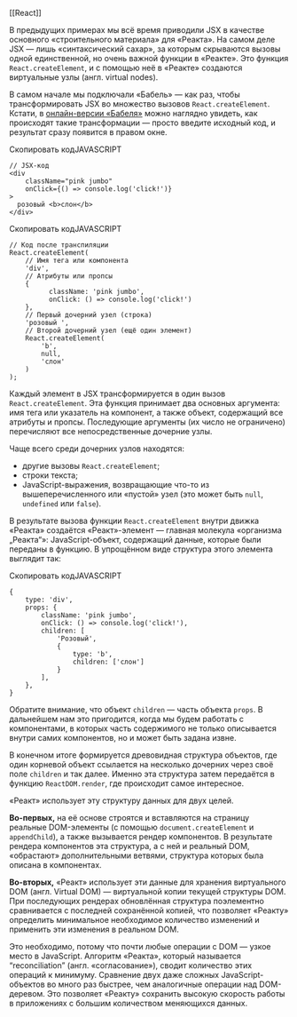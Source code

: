 
[[React]]

В предыдущих примерах мы всё время приводили JSX в качестве основного «строительного материала» для «Реакта». На самом деле JSX — лишь «синтаксический сахар», за которым скрываются вызовы одной единственной, но очень важной функции в «Реакте». Это функция `React.createElement`, и с помощью неё в «Реакте» создаются виртуальные узлы (англ. virtual nodes).

В самом начале мы подключали «Бабель» — как раз, чтобы трансформировать JSX во множество вызовов `React.createElement`. Кстати, в [онлайн-версии «Бабеля»](https://babeljs.io/repl#?browsers=defaults%2C%20not%20ie%2011%2C%20not%20ie_mob%2011&build=&builtIns=false&corejs=3.21&spec=false&loose=false&code_lz=DwEwlgbgUABDDGAbAhgZ1QOWQWwKYF4AiABzADsBrGAKwFdsAjAe0NhibIGFEx4L8A3gAoAlDHwA-BB1RNEuAHSImAcyEByJLwoBCdSIC-UCW0ACIID4QQOwg5wEwggaRBAnCAxgDCYEEQQNwg5wLwgwAPSuUP7gECZAA&debug=false&forceAllTransforms=false&shippedProposals=false&circleciRepo=&evaluate=false&fileSize=false&timeTravel=false&sourceType=script&lineWrap=true&presets=env%2Creact&prettier=false&targets=&version=7.18.10&externalPlugins=&assumptions=%7B%7D) можно наглядно увидеть, как происходят такие трансформации — просто введите исходный код, и результат сразу появится в правом окне.

Скопировать кодJAVASCRIPT

```
// JSX-код
<div
    className="pink jumbo"
    onClick={() => console.log('click!')}
>
  розовый <b>слон</b>
</div> 
```

Скопировать кодJAVASCRIPT

```
// Код после транспиляции
React.createElement(
    // Имя тега или компонента
    'div',
    // Атрибуты или пропсы
    {
          className: 'pink jumbo',
          onClick: () => console.log('click!')
    },
    // Первый дочерний узел (строка)
    'розовый ',
    // Второй дочерний узел (ещё один элемент)
    React.createElement(
        'b',
        null,
        'слон'
    )
); 
```

Каждый элемент в JSX трансформируется в один вызов `React.createElement`. Эта функция принимает два основных аргумента: имя тега или указатель на компонент, а также объект, содержащий все атрибуты и пропсы. Последующие аргументы (их число не ограничено) перечисляют все непосредственные дочерние узлы.

Чаще всего среди дочерних узлов находятся:

-   другие вызовы `React.createElement`;
-   строки текста;
-   JavaScript-выражения, возвращающие что-то из вышеперечисленного или «пустой» узел (это может быть `null`, `undefined` или `false`).

В результате вызова функции `React.createElement` внутри движка «Реакта» создаётся «Реакт»-элемент — главная молекула «организма „Реакта“»: JavaScript-объект, содержащий данные, которые были переданы в функцию. В упрощённом виде структура этого элемента выглядит так:

Скопировать кодJAVASCRIPT

```
{
    type: 'div',
    props: {
        className: 'pink jumbo',
        onClick: () => console.log('click!'),
        children: [
            'Розовый',
            {
                type: 'b',
                children: ['слон']
            }
        ],
    },
} 
```

Обратите внимание, что объект `children` — часть объекта `props`. В дальнейшем нам это пригодится, когда мы будем работать с компонентами, в которых часть содержимого не только описывается внутри самих компонентов, но и может быть задана извне.

В конечном итоге формируется древовидная структура объектов, где один корневой объект ссылается на несколько дочерних через своё поле `children` и так далее. Именно эта структура затем передаётся в функцию `ReactDOM.render`, где происходит самое интересное.

«Реакт» использует эту структуру данных для двух целей.

**Во-первых,** на её основе строятся и вставляются на страницу реальные DOM-элементы (с помощью `document.createElement` и `appendChild`), а также вызывается рендер компонентов. В результате рендера компонентов эта структура, а с ней и реальный DOM, «обрастают» дополнительными ветвями, структура которых была описана в компонентах.

**Во-вторых,** «Реакт» использует эти данные для хранения виртуального DOM (англ. Virtual DOM) — виртуальной копии текущей структуры DOM. При последующих рендерах обновлённая структура поэлементно сравнивается с последней сохранённой копией, что позволяет «Реакту» определить минимальное необходимое количество изменений и применить эти изменения в реальном DOM.

Это необходимо, потому что почти любые операции с DOM — узкое место в JavaScript. Алгоритм «Реакта», который называется “reconciliation” (англ. «согласование»), сводит количество этих операций к минимуму. Сравнение двух даже сложных JavaScript-объектов во много раз быстрее, чем аналогичные операции над DOM-деревом. Это позволяет «Реакту» сохранить высокую скорость работы в приложениях с большим количеством меняющихся данных.